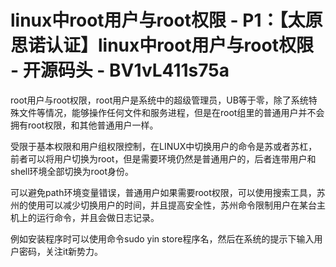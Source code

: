 # linux中root用户与root权限 - P1：【太原思诺认证】linux中root用户与root权限 - 开源码头 - BV1vL411s75a

root用户与root权限，root用户是系统中的超级管理员，UB等于零，除了系统特殊文件等情况，能够操作任何文件和服务进程，但是在root组里的普通用户并不会拥有root权限，和其他普通用户一样。

受限于基本权限和用户组权限控制，在LINUX中切换用户的命令是苏或者苏杠，前者可以将用户切换为root，但是需要环境仍然是普通用户的，后者连带用户和shell环境全部切换为root身份。

可以避免path环境变量错误，普通用户如果需要root权限，可以使用搜索工具，苏州的使用可以减少切换用户的时间，并且提高安全性，苏州命令限制用户在某台主机上的运行命令，并且会做日志记录。

例如安装程序时可以使用命令sudo yin store程序名，然后在系统的提示下输入用户密码，关注it新势力。

